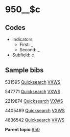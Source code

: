 # 950\_\_$c

## Codes

-   Indicators
    -   First: \_
    -   Second: \_
-   Subfield: c

## Sample bibs

531595 [Quicksearch](https://search.library.yale.edu/catalog/531595) [VXWS](http://prodorbis.library.yale.edu:7014/vxws/GetHoldingsService?bibId=531595)

547771 [Quicksearch](https://search.library.yale.edu/catalog/547771) [VXWS](http://prodorbis.library.yale.edu:7014/vxws/GetHoldingsService?bibId=547771)

2219874 [Quicksearch](https://search.library.yale.edu/catalog/2219874) [VXWS](http://prodorbis.library.yale.edu:7014/vxws/GetHoldingsService?bibId=2219874)

4405489 [Quicksearch](https://search.library.yale.edu/catalog/4405489) [VXWS](http://prodorbis.library.yale.edu:7014/vxws/GetHoldingsService?bibId=4405489)

4836542 [Quicksearch](https://search.library.yale.edu/catalog/4836542) [VXWS](http://prodorbis.library.yale.edu:7014/vxws/GetHoldingsService?bibId=4836542)

**Parent topic:**[950](../../tags/950/950.md)

